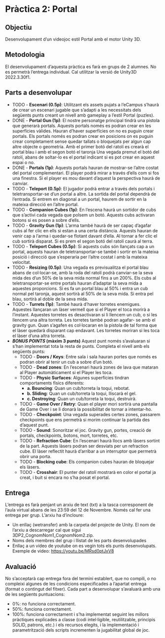 # Pràctica 2: Portal

## Objectiu

Desenvolupament d’un videojoc estil Portal amb el motor Unity 3D.

## Metodologia

El desenvolupament d’aquesta pràctica es farà en grups de 2 alumnes. No es permetrà l’entrega individual. Cal utilitzar la versió de Unity3D 2022.3.30f1.

## Parts a desenvolupar

- TODO - **Escenari (0.5p)**: Utilitzant els assets pujats a l’eCampus s’haurà de crear un escenari jugable que s’adapti a les necessitats dels següents punts creant un nivell amb gameplay a l’estil Portal (puzles).
- DONE - **Portal Gun (1p)**: El nostre personatge principal tindrà una pistola que generarà portals. Aquests portals només es podran crear en les superfícies vàlides. Hauran d’haver superfícies on no es puguin crear portals. Els portals només es podran crear en posicions on es puguin crear completament sense quedar tallats o bloquejats per algun cap altre objecte o geometria. Amb el primer botó del ratolí es crearà el portal blau i amb el segon botó el taronja Una vegada premut el botó del ratolí, abans de soltar-lo es el portal indicant si es pot crear en aquest espai o no.
- DONE - **Portals (1p)**: Aquests portals hauran de mostrar-se l’altre costat del portal complementari. El player podrà mirar a través d’ells com si fos una finestra. Si el player es mou davant d’aquest la perspectiva haurà de canviar.
- TODO - **Teleport (0.5p)**: El jugador podrà entrar a través dels portals i teletransportar-se d’un portal a altre. La sortida del portal dependrà de l’entrada. Si entrem en diagonal a un portal, haurem de sortir en la mateixa direcció en l’altre portal.
- TODO - **Companion Cubes (1p)**: En l’escena haurà un sortidor de cubs que s’activi cada vegada que polsem un botó. Aquests cubs activaran botons si es posen a sobre d’ells.
- TODO - **Gravity Gun (1p)**: L’arma també haurà de ser capaç d’agafar cubs al fer clic en ells si estan a una certa distància. Aquests hauran de venir cap a l’arma i quedar-se flotant davant d’ella. Al tornar a fer clic el cub sortirà disparat. Si es prem el segon botó del ratolí caurà al terra.
- TODO - **Teleport Cubes (0.5p)**: Si aquests cubs són llançats cap a un portal, aquests hauran de teletransportar-se també i sortir en la mateixa posició i direcció que s’esperaria per l’altre costat i amb la mateixa velocitat.
- TODO - **Resizing (0.5p)**: Una vegada es previsualitza el portal blau abans de col·locar-se, amb la roda del ratolí podrà canviar-se la seva mida des d’un 50% de la seva mida normal fins a un 200%. Els cubs al teletransportar-se entre portals hauran d’adaptar la seva mida a aquestes proporcions. Si es fa un portal blau al 50% i entra un cub normal pel taronja, aquest sortirà al 50% de la seva mida. Si entra pel blau, sortirà al doble de la seva mida.
- TODO - **Turrets (1p)**: També haurà d’haver torretes enemigues. Aquestes llançaran un làser vermell que si el Player el toca morirà a l’instant. Aquestes torretes es desactivaran si li llencem un cub, o si les llencem una altra torreta. Les torretes també podran agafar- se amb el gravity gun. Quan s’agafen es col·locaran en la pistola de tal forma que el làser quedarà disparant cap endavant. Les torretes moriran si les toca el làser d’una altra torreta.
- **_BONUS POINTS_ (màxim 3 punts)** Aquest punt només s’avaluaran si s’han implementat tota la resta de punts. Completa el nivell amb els següents punts:
  - TODO - **Doors / Keys**: Entre sala i sala hauran portes que només es podran obrir al tenir un cub a sobre d’un botó.
  - TODO - **Dead zones**: En l’escenari haurà zones de lava que mataran al Player automàticament si el Player les toca.
  - TODO - **Physic Surfaces**: Algunes superfícies tindran comportaments físics diferents:
    - **a. Bouncing**: Quan un cub/torreta la toqui, rebotat.
    - **b. Sliding**: Quan un cub/torreta la toqui, lliscarà el gel.
    - **c. Destroying**: Quan un cub/torreta la toqui, destruirà.
  - TODO - **Game Over / Retry**: Quan el player mori sortirà una pantalla de Game Over i se li
    donarà la possibilitat de tornar a intentar-ho.
  - TODO - **Checkpoint**: Una vegada superades certes zones, passarem checkpoints que ens
    permetrà si morim continuar la partida des d’aquest punt.
  - TODO - **Sound**: Sonoritzar el joc. Gravity gun, portes, creació de portals, checkpoints, botons,
    mort, torretes, etc.
  - TODO - **Refraction Cube**: En l’escenari haurà llocs amb làsers sortint de la part. Aquests
    làsers podran ser desviats per un refraction cube. El làser reflectit haurà d’arribar a un
    interruptor que permetrà obrir una porta.
  - TODO - **Blocking cube**: Els companion cubes hauran de bloquejar els làsers.
  - TODO - **Crosshair**: El punter del ratolí mostrarà en color el portal ja creat, i buit si encara no
    s’ha posat el portal.

## Entrega

L’entrega es farà penjant un arxiu de text (txt) a la tasca corresponent de l’aula virtual abans de les 23:59 del 12 de Novembre.
Només cal fer una entrega per grup. L’arxiu ha d’incloure:

- Un enllaç (wetransfer) amb la carpeta del projecte de Unity. El nom de l’arxiu a descarregar cal que sigui 3DP2_CognomNom1_CognomNom2.zip.
- Noms dels membres del grup i llistat de les parts desenvolupades
- Enllaç a un vídeo de youtube on es vegin tots els punts desenvolupats. Exemple de video: https://youtu.be/MRsd0ptJxV8

## Avaluació

No s’acceptarà cap entrega fora del termini establert, que no compili, o no compleixi algunes de les condicions especificades a l’apartat entrega (format o contingut del fitxer). Cada part a desenvolupar s’avaluarà amb una de les següents puntuacions:

- 0%: no funciona correctament.
- 50%: funciona correctament.
- 100%: funciona correctament i s’ha implementat seguint les millors pràctiques explicades a classe (codi intel·ligible, reutilitzable, principis SOLID, patrons, etc.) i els recursos elegits, i la implementació i parametrització dels scripts incrementen la jugabilitat global de joc.
